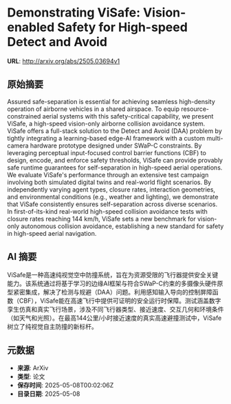 # Demonstrating ViSafe: Vision-enabled Safety for High-speed Detect and Avoid

**URL**: http://arxiv.org/abs/2505.03694v1

## 原始摘要

Assured safe-separation is essential for achieving seamless high-density
operation of airborne vehicles in a shared airspace. To equip
resource-constrained aerial systems with this safety-critical capability, we
present ViSafe, a high-speed vision-only airborne collision avoidance system.
ViSafe offers a full-stack solution to the Detect and Avoid (DAA) problem by
tightly integrating a learning-based edge-AI framework with a custom
multi-camera hardware prototype designed under SWaP-C constraints. By
leveraging perceptual input-focused control barrier functions (CBF) to design,
encode, and enforce safety thresholds, ViSafe can provide provably safe runtime
guarantees for self-separation in high-speed aerial operations. We evaluate
ViSafe's performance through an extensive test campaign involving both
simulated digital twins and real-world flight scenarios. By independently
varying agent types, closure rates, interaction geometries, and environmental
conditions (e.g., weather and lighting), we demonstrate that ViSafe
consistently ensures self-separation across diverse scenarios. In
first-of-its-kind real-world high-speed collision avoidance tests with closure
rates reaching 144 km/h, ViSafe sets a new benchmark for vision-only autonomous
collision avoidance, establishing a new standard for safety in high-speed
aerial navigation.


## AI 摘要

ViSafe是一种高速纯视觉空中防撞系统，旨在为资源受限的飞行器提供安全关键能力。该系统通过将基于学习的边缘AI框架与符合SWaP-C约束的多摄像头硬件原型紧密集成，解决了检测与规避（DAA）问题。利用感知输入导向的控制屏障函数（CBF），ViSafe能在高速飞行中提供可证明的安全运行时保障。测试涵盖数字孪生仿真和真实飞行场景，涉及不同飞行器类型、接近速度、交互几何和环境条件（如天气和光照）。在最高144公里/小时接近速度的真实高速避撞测试中，ViSafe树立了纯视觉自主防撞的新标杆。

## 元数据

- **来源**: ArXiv
- **类型**: 论文
- **保存时间**: 2025-05-08T00:02:06Z
- **目录日期**: 2025-05-08

